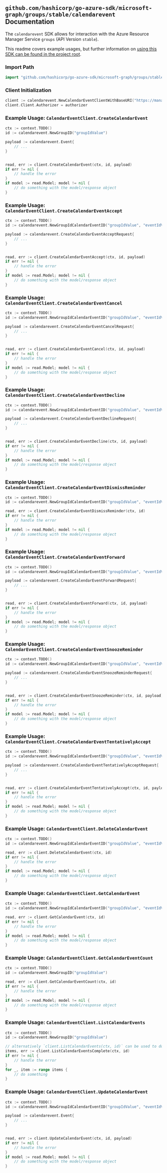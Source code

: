 
## `github.com/hashicorp/go-azure-sdk/microsoft-graph/groups/stable/calendarevent` Documentation

The `calendarevent` SDK allows for interaction with the Azure Resource Manager Service `groups` (API Version `stable`).

This readme covers example usages, but further information on [using this SDK can be found in the project root](https://github.com/hashicorp/go-azure-sdk/tree/main/docs).

### Import Path

```go
import "github.com/hashicorp/go-azure-sdk/microsoft-graph/groups/stable/calendarevent"
```


### Client Initialization

```go
client := calendarevent.NewCalendarEventClientWithBaseURI("https://management.azure.com")
client.Client.Authorizer = authorizer
```


### Example Usage: `CalendarEventClient.CreateCalendarEvent`

```go
ctx := context.TODO()
id := calendarevent.NewGroupID("groupIdValue")

payload := calendarevent.Event{
	// ...
}


read, err := client.CreateCalendarEvent(ctx, id, payload)
if err != nil {
	// handle the error
}
if model := read.Model; model != nil {
	// do something with the model/response object
}
```


### Example Usage: `CalendarEventClient.CreateCalendarEventAccept`

```go
ctx := context.TODO()
id := calendarevent.NewGroupIdCalendarEventID("groupIdValue", "eventIdValue")

payload := calendarevent.CreateCalendarEventAcceptRequest{
	// ...
}


read, err := client.CreateCalendarEventAccept(ctx, id, payload)
if err != nil {
	// handle the error
}
if model := read.Model; model != nil {
	// do something with the model/response object
}
```


### Example Usage: `CalendarEventClient.CreateCalendarEventCancel`

```go
ctx := context.TODO()
id := calendarevent.NewGroupIdCalendarEventID("groupIdValue", "eventIdValue")

payload := calendarevent.CreateCalendarEventCancelRequest{
	// ...
}


read, err := client.CreateCalendarEventCancel(ctx, id, payload)
if err != nil {
	// handle the error
}
if model := read.Model; model != nil {
	// do something with the model/response object
}
```


### Example Usage: `CalendarEventClient.CreateCalendarEventDecline`

```go
ctx := context.TODO()
id := calendarevent.NewGroupIdCalendarEventID("groupIdValue", "eventIdValue")

payload := calendarevent.CreateCalendarEventDeclineRequest{
	// ...
}


read, err := client.CreateCalendarEventDecline(ctx, id, payload)
if err != nil {
	// handle the error
}
if model := read.Model; model != nil {
	// do something with the model/response object
}
```


### Example Usage: `CalendarEventClient.CreateCalendarEventDismissReminder`

```go
ctx := context.TODO()
id := calendarevent.NewGroupIdCalendarEventID("groupIdValue", "eventIdValue")

read, err := client.CreateCalendarEventDismissReminder(ctx, id)
if err != nil {
	// handle the error
}
if model := read.Model; model != nil {
	// do something with the model/response object
}
```


### Example Usage: `CalendarEventClient.CreateCalendarEventForward`

```go
ctx := context.TODO()
id := calendarevent.NewGroupIdCalendarEventID("groupIdValue", "eventIdValue")

payload := calendarevent.CreateCalendarEventForwardRequest{
	// ...
}


read, err := client.CreateCalendarEventForward(ctx, id, payload)
if err != nil {
	// handle the error
}
if model := read.Model; model != nil {
	// do something with the model/response object
}
```


### Example Usage: `CalendarEventClient.CreateCalendarEventSnoozeReminder`

```go
ctx := context.TODO()
id := calendarevent.NewGroupIdCalendarEventID("groupIdValue", "eventIdValue")

payload := calendarevent.CreateCalendarEventSnoozeReminderRequest{
	// ...
}


read, err := client.CreateCalendarEventSnoozeReminder(ctx, id, payload)
if err != nil {
	// handle the error
}
if model := read.Model; model != nil {
	// do something with the model/response object
}
```


### Example Usage: `CalendarEventClient.CreateCalendarEventTentativelyAccept`

```go
ctx := context.TODO()
id := calendarevent.NewGroupIdCalendarEventID("groupIdValue", "eventIdValue")

payload := calendarevent.CreateCalendarEventTentativelyAcceptRequest{
	// ...
}


read, err := client.CreateCalendarEventTentativelyAccept(ctx, id, payload)
if err != nil {
	// handle the error
}
if model := read.Model; model != nil {
	// do something with the model/response object
}
```


### Example Usage: `CalendarEventClient.DeleteCalendarEvent`

```go
ctx := context.TODO()
id := calendarevent.NewGroupIdCalendarEventID("groupIdValue", "eventIdValue")

read, err := client.DeleteCalendarEvent(ctx, id)
if err != nil {
	// handle the error
}
if model := read.Model; model != nil {
	// do something with the model/response object
}
```


### Example Usage: `CalendarEventClient.GetCalendarEvent`

```go
ctx := context.TODO()
id := calendarevent.NewGroupIdCalendarEventID("groupIdValue", "eventIdValue")

read, err := client.GetCalendarEvent(ctx, id)
if err != nil {
	// handle the error
}
if model := read.Model; model != nil {
	// do something with the model/response object
}
```


### Example Usage: `CalendarEventClient.GetCalendarEventCount`

```go
ctx := context.TODO()
id := calendarevent.NewGroupID("groupIdValue")

read, err := client.GetCalendarEventCount(ctx, id)
if err != nil {
	// handle the error
}
if model := read.Model; model != nil {
	// do something with the model/response object
}
```


### Example Usage: `CalendarEventClient.ListCalendarEvents`

```go
ctx := context.TODO()
id := calendarevent.NewGroupID("groupIdValue")

// alternatively `client.ListCalendarEvents(ctx, id)` can be used to do batched pagination
items, err := client.ListCalendarEventsComplete(ctx, id)
if err != nil {
	// handle the error
}
for _, item := range items {
	// do something
}
```


### Example Usage: `CalendarEventClient.UpdateCalendarEvent`

```go
ctx := context.TODO()
id := calendarevent.NewGroupIdCalendarEventID("groupIdValue", "eventIdValue")

payload := calendarevent.Event{
	// ...
}


read, err := client.UpdateCalendarEvent(ctx, id, payload)
if err != nil {
	// handle the error
}
if model := read.Model; model != nil {
	// do something with the model/response object
}
```

